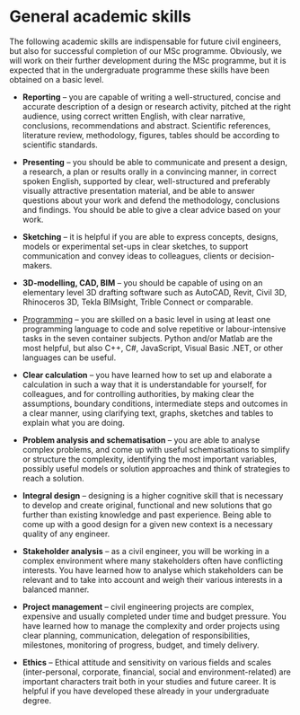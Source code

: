 # General academic skills

The following academic skills are indispensable for future civil engineers, but also for successful completion of our MSc programme. Obviously, we will work on their further development during the MSc programme, but it is expected that in the undergraduate programme these skills have been obtained on a basic level.

*  **Reporting** – you are capable of writing a well-structured, concise and accurate description of a design or research activity, pitched at the right audience, using correct written English, with clear narrative, conclusions, recommendations and abstract. Scientific references, literature review, methodology, figures, tables should be according to scientific standards.

*  **Presenting** – you should be able to communicate and present a design, a research, a plan or results orally in a convincing manner, in correct spoken English, supported by clear, well-structured and preferably visually attractive presentation material, and be able to answer questions about your work and defend the methodology, conclusions and findings. You should be able to give a clear advice based on your work.

*  **Sketching** – it is helpful if you are able to express concepts, designs, models or experimental set-ups in clear sketches, to support communication and convey ideas to colleagues, clients or decision-makers.

* **3D-modelling, CAD, BIM** – you should be capable of using on an elementary level 3D drafting software such as AutoCAD, Revit, Civil 3D, Rhinoceros 3D, Tekla BIMsight, Trible Connect or comparable. 

*  [Programming](https://tudelft-citg.github.io/pre-for-cem/contents/programming.html) – you are skilled on a basic level in using at least one programming language to code and solve repetitive or labour-intensive tasks in the seven container subjects. Python and/or Matlab are the most helpful, but also C++, C#, JavaScript, Visual Basic .NET, or other languages can be useful.

*  **Clear calculation** – you have learned how to set up and elaborate a calculation in such a way that it is understandable for yourself, for colleagues, and for controlling authorities, by making clear the assumptions, boundary conditions, intermediate steps and outcomes in a clear manner, using clarifying text, graphs, sketches and tables to explain what you are doing.

*  **Problem analysis and schematisation** – you are able to analyse complex problems, and come up with useful schematisations to simplify or structure the complexity, identifying the most important variables, possibly useful models or solution approaches and think of strategies to reach a solution.

*  **Integral design** – designing is a higher cognitive skill that is necessary to develop and create original, functional and new solutions that go further than existing knowledge and past experience. Being able to come up with a good design for a given new context is a necessary quality of any engineer.

*  **Stakeholder analysis** – as a civil engineer, you will be working in a complex environment where many stakeholders often have conflicting interests. You have learned how to analyse which stakeholders can be relevant and to take into account and weigh their various interests in a balanced manner.

*  **Project management** – civil engineering projects are complex, expensive and usually completed under time and budget pressure. You have learned how to manage the complexity and order projects using clear planning, communication, delegation of responsibilities, milestones, monitoring of progress, budget, and timely delivery.

*  **Ethics** – Ethical attitude and sensitivity on various fields and scales (inter-personal, corporate, financial, social and environment-related) are important characters trait both in your studies and future career. It is helpful if you have developed these already in your undergraduate degree.
